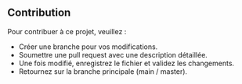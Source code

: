 
## Contribution

Pour contribuer à ce projet, veuillez :
- Créer une branche pour vos modifications.
- Soumettre une pull request avec une description détaillée.
- Une fois modifié, enregistrez le fichier et validez les changements.
- Retournez sur la branche principale (main / master).
